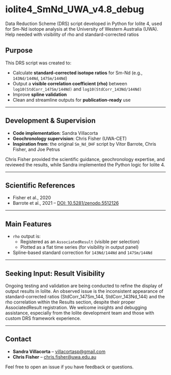 # iolite4_SmNd_UWA_v4.8_debug
Data Reduction Scheme (DRS) script developed in Python for Iolite 4, used for Sm-Nd isotope analysis at the University of Western Australia (UWA). Help needed with visibility of rho and standard-corrected ratios

## Purpose

This DRS script was created to:

- Calculate **standard-corrected isotope ratios** for Sm-Nd (e.g., `143Nd/144Nd`, `147Sm/144Nd`)
- Output a **visible correlation coefficient (rho)** between `log10(StdCorr_147Sm/144Nd)` and `log10(StdCorr_143Nd/144Nd)`
- Improve **spline validation** 
- Clean and streamline outputs for **publication-ready** use

---

## Development & Supervision

- **Code implementation**: Sandra Villacorta  
- **Geochronology supervision**: Chris Fisher (UWA-CET)  
- **Inspiration from**: the original `Sm_Nd_DHF` script by Vitor Barrote, Chris Fisher, and Joe Petrus  

Chris Fisher provided the scientific guidance, geochronology expertise, and reviewed the results, while Sandra implemented the Python logic for Iolite 4.

---

## Scientific References

- Fisher et al., 2020  
- Barrote et al., 2021 – [DOI: 10.5281/zenodo.5512126](https://doi.org/10.5281/zenodo.5512126)

---

## Main Features
- `rho` output is:
  - Registered as an `AssociatedResult` (visible per selection)
  - Plotted as a flat time series (for visibility in output panel)
- Spline-based standard correction for `143Nd/144Nd` and `147Sm/144Nd`

---

## Seeking Input: Result Visibility

Ongoing testing and validation are being conducted to refine the display of output results in Iolite. An observed issue is the inconsistent appearance of standard-corrected ratios (StdCorr_147Sm_144, StdCorr_143Nd_144) and the rho correlation within the Results section, despite their proper AssociatedResult registration. We welcome insights and debugging assistance, especially from the Iolite development team and those with custom DRS framework experience.

---

## Contact

- **Sandra Villacorta** – villacortasp@gmail.com  
- **Chris Fisher** – chris.fisher@uwa.edu.au  

Feel free to open an issue if you have feedback or questions.
